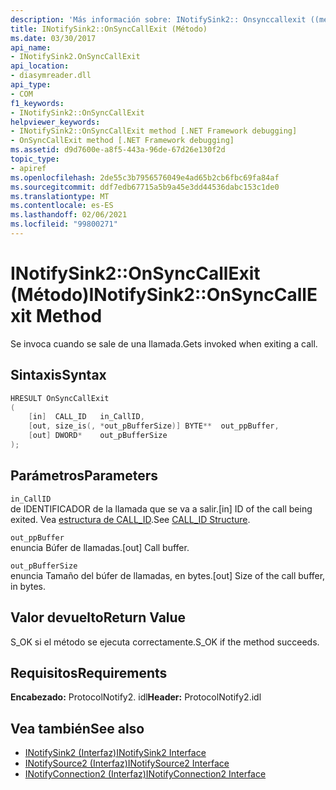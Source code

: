 ```yaml
---
description: 'Más información sobre: INotifySink2:: Onsynccallexit ((método)'
title: INotifySink2::OnSyncCallExit (Método)
ms.date: 03/30/2017
api_name:
- INotifySink2.OnSyncCallExit
api_location:
- diasymreader.dll
api_type:
- COM
f1_keywords:
- INotifySink2::OnSyncCallExit
helpviewer_keywords:
- INotifySink2::OnSyncCallExit method [.NET Framework debugging]
- OnSyncCallExit method [.NET Framework debugging]
ms.assetid: d9d7600e-a8f5-443a-96de-67d26e130f2d
topic_type:
- apiref
ms.openlocfilehash: 2de55c3b7956576049e4ad65b2cb6fbc69fa84af
ms.sourcegitcommit: ddf7edb67715a5b9a45e3dd44536dabc153c1de0
ms.translationtype: MT
ms.contentlocale: es-ES
ms.lasthandoff: 02/06/2021
ms.locfileid: "99800271"
---
```

# <a name="inotifysink2onsynccallexit-method"></a><span data-ttu-id="ccb99-103">INotifySink2::OnSyncCallExit (Método)</span><span class="sxs-lookup"><span data-stu-id="ccb99-103">INotifySink2::OnSyncCallExit Method</span></span>

<span data-ttu-id="ccb99-104">Se invoca cuando se sale de una llamada.</span><span class="sxs-lookup"><span data-stu-id="ccb99-104">Gets invoked when exiting a call.</span></span>  
  
## <a name="syntax"></a><span data-ttu-id="ccb99-105">Sintaxis</span><span class="sxs-lookup"><span data-stu-id="ccb99-105">Syntax</span></span>  
  
```cpp  
HRESULT OnSyncCallExit  
(  
    [in]  CALL_ID   in_CallID,  
    [out, size_is(, *out_pBufferSize)] BYTE**  out_ppBuffer,  
    [out] DWORD*    out_pBufferSize  
);  
```  
  
## <a name="parameters"></a><span data-ttu-id="ccb99-106">Parámetros</span><span class="sxs-lookup"><span data-stu-id="ccb99-106">Parameters</span></span>  

 `in_CallID`  
 <span data-ttu-id="ccb99-107">de IDENTIFICADOR de la llamada que se va a salir.</span><span class="sxs-lookup"><span data-stu-id="ccb99-107">[in] ID of the call being exited.</span></span> <span data-ttu-id="ccb99-108">Vea [estructura de CALL_ID](call-id-structure.md).</span><span class="sxs-lookup"><span data-stu-id="ccb99-108">See [CALL_ID Structure](call-id-structure.md).</span></span>  
  
 `out_ppBuffer`  
 <span data-ttu-id="ccb99-109">enuncia Búfer de llamadas.</span><span class="sxs-lookup"><span data-stu-id="ccb99-109">[out] Call buffer.</span></span>  
  
 `out_pBufferSize`  
 <span data-ttu-id="ccb99-110">enuncia Tamaño del búfer de llamadas, en bytes.</span><span class="sxs-lookup"><span data-stu-id="ccb99-110">[out] Size of the call buffer, in bytes.</span></span>  
  
## <a name="return-value"></a><span data-ttu-id="ccb99-111">Valor devuelto</span><span class="sxs-lookup"><span data-stu-id="ccb99-111">Return Value</span></span>  

 <span data-ttu-id="ccb99-112">S_OK si el método se ejecuta correctamente.</span><span class="sxs-lookup"><span data-stu-id="ccb99-112">S_OK if the method succeeds.</span></span>  
  
## <a name="requirements"></a><span data-ttu-id="ccb99-113">Requisitos</span><span class="sxs-lookup"><span data-stu-id="ccb99-113">Requirements</span></span>  

 <span data-ttu-id="ccb99-114">**Encabezado:** ProtocolNotify2. idl</span><span class="sxs-lookup"><span data-stu-id="ccb99-114">**Header:** ProtocolNotify2.idl</span></span>  
  
## <a name="see-also"></a><span data-ttu-id="ccb99-115">Vea también</span><span class="sxs-lookup"><span data-stu-id="ccb99-115">See also</span></span>

- [<span data-ttu-id="ccb99-116">INotifySink2 (Interfaz)</span><span class="sxs-lookup"><span data-stu-id="ccb99-116">INotifySink2 Interface</span></span>](inotifysink2-interface.md)
- [<span data-ttu-id="ccb99-117">INotifySource2 (Interfaz)</span><span class="sxs-lookup"><span data-stu-id="ccb99-117">INotifySource2 Interface</span></span>](inotifysource2-interface.md)
- [<span data-ttu-id="ccb99-118">INotifyConnection2 (Interfaz)</span><span class="sxs-lookup"><span data-stu-id="ccb99-118">INotifyConnection2 Interface</span></span>](inotifyconnection2-interface.md)
